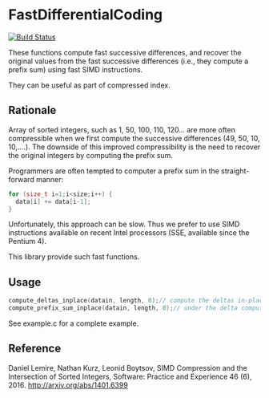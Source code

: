 # FastDifferentialCoding
[![Build Status](https://travis-ci.org/lemire/FastDifferentialCoding.png)](https://travis-ci.org/lemire/FastDifferentialCoding)

These functions compute fast successive differences, and recover the original
values from the fast successive differences (i.e., they compute a prefix sum)
using fast SIMD instructions.

They can be useful as part of compressed index.

 Rationale 
-----------

Array of sorted integers, such as 1, 50, 100, 110, 120... are more often compressible 
when we first compute the successive differences (49, 50, 10, 10,....). The downside
of this improved compressibility is the need to recover the original integers by
computing the prefix sum. 

Programmers are often tempted to computer a prefix sum in the straight-forward manner:

```C
for (size_t i=1;i<size;i++) {
  data[i] += data[i-1];
}
```

Unfortunately, this approach can be slow. Thus we prefer to use SIMD instructions available
on recent Intel processors (SSE, available since the Pentium 4).

This library provide such fast functions.

Usage
-------

```C
compute_deltas_inplace(datain, length, 0);// compute the deltas in-place
compute_prefix_sum_inplace(datain, length, 0);// under the delta computations (datain is back)
```
See example.c for a complete example.

 Reference 
-----------

 Daniel Lemire, Nathan Kurz, Leonid Boytsov, SIMD Compression and the Intersection of Sorted
 Integers, Software: Practice and Experience 46 (6), 2016.
 http://arxiv.org/abs/1401.6399

